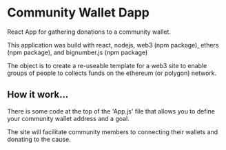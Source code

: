 # Community Wallet Dapp

React App for gathering donations to a community wallet.

This application was build with react, nodejs, web3 (npm package), ethers (npm package), and bignumber.js (npm package)

The object is to create a re-useable template for a web3 site to enable groups of people to collects funds on the ethereum (or polygon) network.  

## How it work...

There is some code at the top of the 'App.js' file that allows you to define your community wallet address and a goal.   

The site will facilitate community members to connecting their wallets and donating to the cause. 
